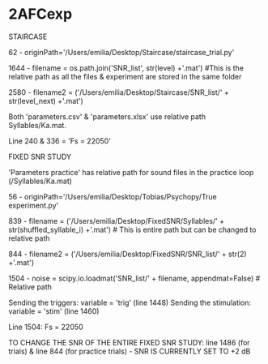 # 2AFCexp

STAIRCASE 

62 - originPath='/Users/emilia/Desktop/Staircase/staircase_trial.py'

1644 - filename = os.path.join('SNR_list', str(level) +'.mat') #This is the relative path as all the files & experiment are stored in the same folder

2580 - filename2 = ('/Users/emilia/Desktop/Staircase/SNR_list/' + str(level_next) +'.mat')

Both 'parameters.csv' & 'parameters.xlsx' use relative path Syllables/Ka.mat.

Line 240 & 336 = 'Fs = 22050'

FIXED SNR STUDY 

'Parameters practice' has relative path for sound files in the practice loop (/Syllables/Ka.mat)

56 - originPath='/Users/emilia/Desktop/Tobias/Psychopy/True experiment.py'

839 - filename = ('/Users/emilia/Desktop/FixedSNR/Syllables/' + str(shuffled_syllable_i) +'.mat') # This is entire path but can be changed to relative path

844 - filename2 = ('/Users/emilia/Desktop/FixedSNR/SNR_list/' + str(2) +'.mat')

1504 - noise = scipy.io.loadmat('SNR_list/' + filename, appendmat=False) # Relative path 

Sending the triggers: variable = 'trig' (line 1448)
Sending the stimulation: variable = 'stim' (line 1460)

Line 1504: Fs = 22050 

TO CHANGE THE SNR OF THE ENTIRE FIXED SNR STUDY: line 1486 (for trials) & line 844 (for practice trials) - SNR IS CURRENTLY SET TO +2 dB
